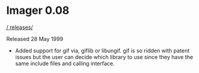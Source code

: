 # Imager 0.08

[ / ](..) [releases/](./)

Released 28 May 1999

- Added support for gif via, giflib or libungif.  gif is so ridden with patent issues but the user  can decide which library to use since they have the same  include files and calling interface.